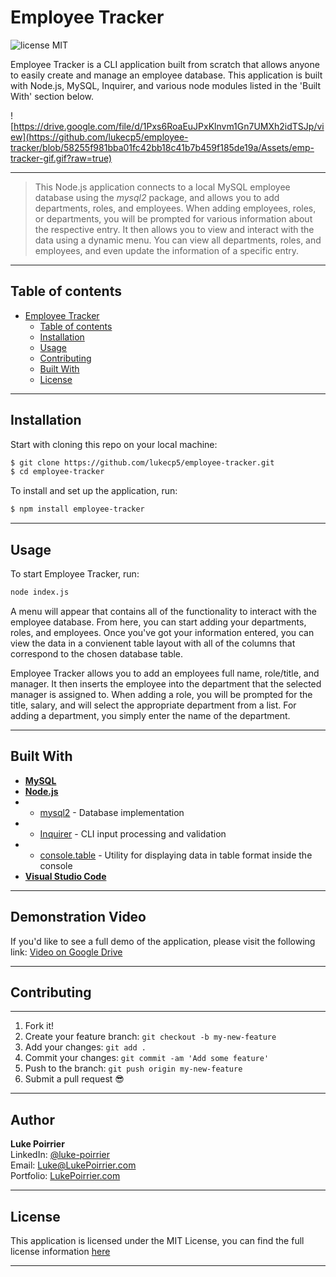 # **Employee Tracker**
![license MIT](https://img.shields.io/badge/license-MIT-blue.svg)

 Employee Tracker is a CLI application built from scratch that allows anyone to easily create and manage an employee database. This application is built with Node.js, MySQL, Inquirer, and various node modules listed in the 'Built With' section below. 

![https://drive.google.com/file/d/1Pxs6RoaEuJPxKlnvm1Gn7UMXh2idTSJp/view](https://github.com/lukecp5/employee-tracker/blob/58255f981bba01fc42bb18c41b7b459f185de19a/Assets/emp-tracker-gif.gif?raw=true) 

---

> This Node.js application connects to a local MySQL employee database using the _mysql2_ package, and allows you to add departments, roles, and employees. When adding employees, roles, or departments, you will be prompted for various information about the respective entry. It then allows you to view and interact with the data using a dynamic menu. You can view all departments, roles, and employees, and even update the information of a specific entry.

---

## **Table of contents**

- [Employee Tracker](#employee-tracker)
  - [Table of contents](#table-of-contents)
  - [Installation](#installation)
  - [Usage](#usage)
  - [Contributing](#contributing)
  - [Built With](#built-with)
  - [License](#license)
---
## **Installation**

Start with cloning this repo on your local machine:

```sh
$ git clone https://github.com/lukecp5/employee-tracker.git
$ cd employee-tracker
```

To install and set up the application, run:

```sh
$ npm install employee-tracker
```

---

## **Usage**
To start Employee Tracker, run:
```sh
node index.js
```

A menu will appear that contains all of the functionality to interact with the employee database. From here, you can start adding your departments, roles, and employees. Once you've got your information entered, you can view the data in a convienent table layout with all of the columns that correspond to the chosen database table.

Employee Tracker allows you to add an employees full name, role/title, and manager. It then inserts the employee into the department that the selected manager is assigned to. When adding a role, you will be prompted for the title, salary, and will select the appropriate department from a list. For adding a department, you simply enter the name of the department.

---

## **Built With**
* [**MySQL**](https://www.mysql.com/) 
* [**Node.js**](https://nodejs.org/en/about/)
*  - [mysql2](https://www.npmjs.com/package/mysql2) - Database implementation 
*  - [Inquirer](https://www.npmjs.com/package/inquirer) - CLI input processing and validation
*  - [console.table](https://www.npmjs.com/package/console.table) - Utility for displaying data in table format inside the console
* [**Visual Studio Code**](https://code.visualstudio.com/)

---

## **Demonstration Video**
If you'd like to see a full demo of the application, please visit the following link: [Video on Google Drive](https://drive.google.com/file/d/1Pxs6RoaEuJPxKlnvm1Gn7UMXh2idTSJp/view)

---

## **Contributing**

---

1.  Fork it!
2.  Create your feature branch: `git checkout -b my-new-feature`
3.  Add your changes: `git add .`
4.  Commit your changes: `git commit -am 'Add some feature'`
5.  Push to the branch: `git push origin my-new-feature`
6.  Submit a pull request :sunglasses:

---

## **Author**
**Luke Poirrier**   
LinkedIn: [@luke-poirrier](https://www.linkedin.com/in/luke-poirrier)  
Email: [Luke@LukePoirrier.com](mailto:Luke@LukePoirrier.com)  
Portfolio: [LukePoirrier.com](http://lukepoirrier.com)  

---

## **License**
This application is licensed under the MIT License, you can find the full license information [here](http://github.com/lukecp5/employee-tracker/LICENSE.txt)

---


